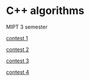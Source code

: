 # C++ algorithms
MIPT 3 semester

[contest 1](https://contest.yandex.ru/contest/19592)

[contest 2](https://contest.yandex.ru/contest/19786)

[contest 3](https://contest.yandex.ru/contest/21285)

[contest 4](https://contest.yandex.ru/contest/22992)
